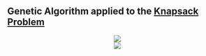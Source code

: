 ## Genetic Algorithm applied to the [Knapsack Problem](https://en.wikipedia.org/wiki/Knapsack_problem)

<p align="center">
	<img src="evolution_graph.png"/>
	<br>
	<img src="best_items.png"/>
</p>
